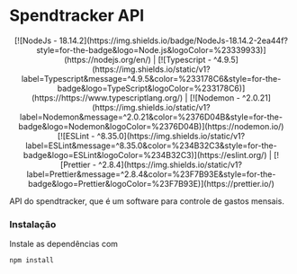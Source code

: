 # Spendtracker API

<center>
[![NodeJs - 18.14.2](https://img.shields.io/badge/NodeJs-18.14.2-2ea44f?style=for-the-badge&logo=Node.js&logoColor=%23339933)](https://nodejs.org/en/) | [![Typescript - ^4.9.5](https://img.shields.io/static/v1?label=Typescript&message=^4.9.5&color=%233178C6&style=for-the-badge&logo=TypeScript&logoColor=%233178C6)](https://https://www.typescriptlang.org/) | [![Nodemon - ^2.0.21](https://img.shields.io/static/v1?label=Nodemon&message=^2.0.21&color=%2376D04B&style=for-the-badge&logo=Nodemon&logoColor=%2376D04B)](https://nodemon.io/)
</center>
<center>
[![ESLint - ^8.35.0](https://img.shields.io/static/v1?label=ESLint&message=^8.35.0&color=%234B32C3&style=for-the-badge&logo=ESLint&logoColor=%234B32C3)](https://eslint.org/) | [![Prettier - ^2.8.4](https://img.shields.io/static/v1?label=Prettier&message=^2.8.4&color=%23F7B93E&style=for-the-badge&logo=Prettier&logoColor=%23F7B93E)](https://prettier.io/)
</center>

API do spendtracker, que é um software para controle de gastos mensais.

### Instalação

Instale as dependências com

```
npm install
```
